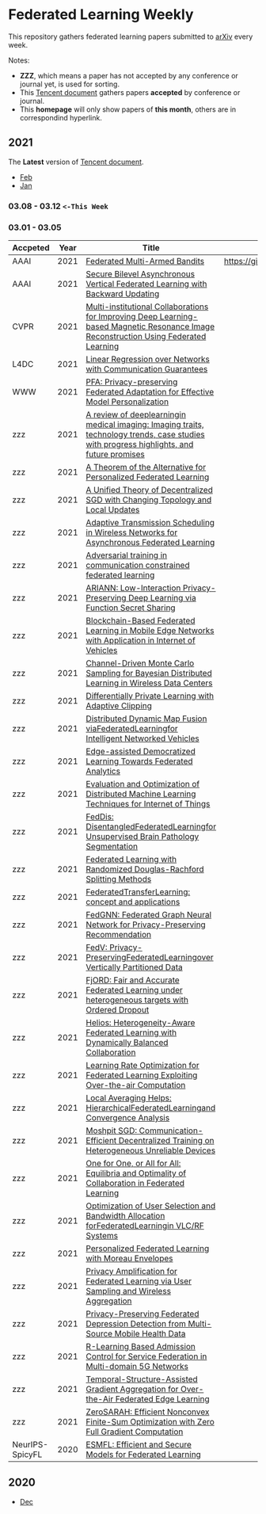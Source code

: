 # Federated Learning Weekly

This repository gathers federated learning papers submitted to [arXiv](https://arxiv.org/search/advanced?advanced=&terms-0-operator=AND&terms-0-term=federated+learning&terms-0-field=all&classification-physics_archives=all&classification-include_cross_list=include&date-year=2020&date-filter_by=date_range&date-from_date=2021-03-01&date-to_date=&date-date_type=submitted_date&abstracts=show&size=50&order=-submitted_date) every week.

Notes:
- **ZZZ**, which means a paper has not accepted by any conference or journal yet, is used for sorting.
- This [Tencent document](https://docs.qq.com/sheet/DSU9MTG5QWm91SFBh) gathers papers **accepted** by conference or journal.
- This **homepage** will only show papers of **this month**, others are in correspondind hyperlink.

<!-- 
Notes:
- The regular expression `\s+\) -> )` is used to remove abundant spaces. -->


## 2021
The **Latest** version of [Tencent document](https://docs.qq.com/sheet/DSXB6Qk9KanBURURR?).

- [Feb](2021/02.md)
- [Jan](2021/01.md)


### 03.08 - 03.12 `<-This Week`
### 03.01 - 03.05


| Accpeted        | Year | Title                                                                                                                                                                         | Code                              |
| --------------- | ---- | ----------------------------------------------------------------------------------------------------------------------------------------------------------------------------- | --------------------------------- |
| AAAI            | 2021 | [Federated Multi-Armed Bandits](https://arxiv.org/abs/2101.12204)                                                                                                             | https://github.com/ShenGroup/FMAB |
| AAAI            | 2021 | [Secure Bilevel Asynchronous Vertical Federated Learning with Backward Updating](https://arxiv.org/abs/2103.00958)                                                            |
| CVPR            | 2021 | [Multi-institutional Collaborations for Improving Deep Learning-based Magnetic Resonance Image Reconstruction Using Federated Learning](https://arxiv.org/abs/2103.02148)     |
| L4DC            | 2021 | [Linear Regression over Networks with Communication Guarantees](https://arxiv.org/abs/2103.04140)                                                                             |
| WWW             | 2021 | [PFA: Privacy-preserving Federated Adaptation for Effective Model Personalization](https://arxiv.org/abs/2103.01548)                                                          |
| zzz             | 2021 | [A review of deeplearningin medical imaging: Imaging traits, technology trends, case studies with progress highlights, and future promises](https://arxiv.org/abs/2008.09104) |
| zzz             | 2021 | [A Theorem of the Alternative for Personalized Federated Learning](https://arxiv.org/abs/2103.01901)                                                                          |
| zzz             | 2021 | [A Unified Theory of Decentralized SGD with Changing Topology and Local Updates](https://arxiv.org/abs/2003.10422)                                                            |
| zzz             | 2021 | [Adaptive Transmission Scheduling in Wireless Networks for Asynchronous Federated Learning](https://arxiv.org/abs/2103.01422)                                                 |
| zzz             | 2021 | [Adversarial training in communication constrained federated learning](https://arxiv.org/abs/2103.01319)                                                                      |
| zzz             | 2021 | [ARIANN: Low-Interaction Privacy-Preserving Deep Learning via Function Secret Sharing](https://arxiv.org/abs/2006.04593)                                                      |
| zzz             | 2021 | [Blockchain-Based Federated Learning in Mobile Edge Networks with Application in Internet of Vehicles](https://arxiv.org/abs/2103.01116)                                      |
| zzz             | 2021 | [Channel-Driven Monte Carlo Sampling for Bayesian Distributed Learning in Wireless Data Centers](https://arxiv.org/abs/2103.01351)                                            |
| zzz             | 2021 | [Differentially Private Learning with Adaptive Clipping](https://arxiv.org/abs/1905.03871)                                                                                    |
| zzz             | 2021 | [Distributed Dynamic Map Fusion viaFederatedLearningfor Intelligent Networked Vehicles](https://arxiv.org/abs/2103.03786)                                                     |
| zzz             | 2021 | [Edge-assisted Democratized Learning Towards Federated Analytics](https://arxiv.org/abs/2012.00425)                                                                           |
| zzz             | 2021 | [Evaluation and Optimization of Distributed Machine Learning Techniques for Internet of Things](https://arxiv.org/abs/2103.02762)                                             |
| zzz             | 2021 | [FedDis: DisentangledFederatedLearningfor Unsupervised Brain Pathology Segmentation](https://arxiv.org/abs/2103.03705)                                                        |
| zzz             | 2021 | [Federated Learning with Randomized Douglas-Rachford Splitting Methods](https://arxiv.org/abs/2103.03452)                                                                     |
| zzz             | 2021 | [FederatedTransferLearning: concept and applications](https://arxiv.org/abs/2010.15561)                                                                                       |
| zzz             | 2021 | [FedGNN: Federated Graph Neural Network for Privacy-Preserving Recommendation](https://arxiv.org/abs/2102.04925)                                                              |
| zzz             | 2021 | [FedV: Privacy-PreservingFederatedLearningover Vertically Partitioned Data](https://arxiv.org/abs/2103.03918)                                                                 |
| zzz             | 2021 | [FjORD: Fair and Accurate Federated Learning under heterogeneous targets with Ordered Dropout](https://arxiv.org/abs/2102.13451)                                              |
| zzz             | 2021 | [Helios: Heterogeneity-Aware Federated Learning with Dynamically Balanced Collaboration](https://arxiv.org/abs/1912.01684)                                                    |
| zzz             | 2021 | [Learning Rate Optimization for Federated Learning Exploiting Over-the-air Computation](https://arxiv.org/abs/2102.02946)                                                     |
| zzz             | 2021 | [Local Averaging Helps: HierarchicalFederatedLearningand Convergence Analysis](https://arxiv.org/abs/2010.12998)                                                              |
| zzz             | 2021 | [Moshpit SGD: Communication-Efficient Decentralized Training on Heterogeneous Unreliable Devices](https://arxiv.org/abs/2103.03239)                                           |
| zzz             | 2021 | [One for One, or All for All: Equilibria and Optimality of Collaboration in Federated Learning](https://arxiv.org/abs/2103.03228)                                             |
| zzz             | 2021 | [Optimization of User Selection and Bandwidth Allocation forFederatedLearningin VLC/RF Systems](https://arxiv.org/abs/2103.03444)                                             |
| zzz             | 2021 | [Personalized Federated Learning with Moreau Envelopes](https://arxiv.org/abs/2006.08848)                                                                                     |
| zzz             | 2021 | [Privacy Amplification for Federated Learning via User Sampling and Wireless Aggregation](https://arxiv.org/abs/2103.01953)                                                   |
| zzz             | 2021 | [Privacy-Preserving Federated Depression Detection from Multi-Source Mobile Health Data](https://arxiv.org/abs/2102.09342)                                                    |
| zzz             | 2021 | [R-Learning Based Admission Control for Service Federation in Multi-domain 5G Networks](https://arxiv.org/abs/2103.02964)                                                     |
| zzz             | 2021 | [Temporal-Structure-Assisted Gradient Aggregation for Over-the-Air Federated Edge Learning](https://arxiv.org/abs/2103.02270)                                                 |
| zzz             | 2021 | [ZeroSARAH: Efficient Nonconvex Finite-Sum Optimization with Zero Full Gradient Computation](https://arxiv.org/abs/2103.01447)                                                |
| NeurIPS-SpicyFL | 2020 | [ESMFL: Efficient and Secure Models for Federated Learning](https://arxiv.org/abs/2009.01867)                                                                                 |

## 2020
- [Dec](2020/12.md)